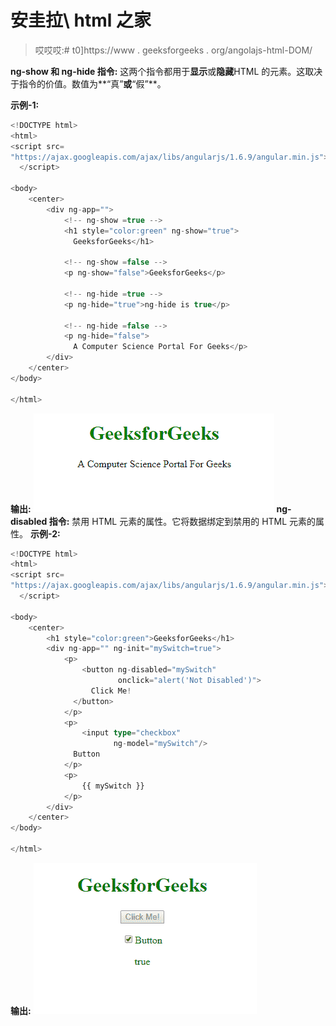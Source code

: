 # 安圭拉\ html 之家

> 哎哎哎:# t0]https://www . geeksforgeeks . org/angolajs-html-DOM/

**ng-show 和 ng-hide 指令:**
这两个指令都用于**显示**或**隐藏**HTML 的元素。这取决于指令的价值。数值为**“真”**或**“假”**。

**示例-1:**

```ts
<!DOCTYPE html>
<html>
<script src=
"https://ajax.googleapis.com/ajax/libs/angularjs/1.6.9/angular.min.js">
  </script>

<body>
    <center>
        <div ng-app="">
            <!-- ng-show =true -->
            <h1 style="color:green" ng-show="true">
              GeeksforGeeks</h1>

            <!-- ng-show =false -->
            <p ng-show="false">GeeksforGeeks</p>

            <!-- ng-hide =true -->
            <p ng-hide="true">ng-hide is true</p>

            <!-- ng-hide =false -->
            <p ng-hide="false">
              A Computer Science Portal For Geeks</p>
        </div>
    </center>
</body>

</html>
```

**输出:**
![](img/22d65a9acaffe4744ab2c09d75f28e89.png)
**ng-disabled 指令:**
禁用 HTML 元素的属性。它将数据绑定到禁用的 HTML 元素的属性。
**示例-2:**

```ts
<!DOCTYPE html>
<html>
<script src=
"https://ajax.googleapis.com/ajax/libs/angularjs/1.6.9/angular.min.js">
  </script>

<body>
    <center>
        <h1 style="color:green">GeeksforGeeks</h1>
        <div ng-app="" ng-init="mySwitch=true">
            <p>
                <button ng-disabled="mySwitch" 
                        onclick="alert('Not Disabled')">
                  Click Me!
              </button>
            </p>
            <p>
                <input type="checkbox" 
                       ng-model="mySwitch"/>
              Button
            </p>
            <p>
                {{ mySwitch }}
            </p>
        </div>
    </center>
</body>

</html>
```

**输出:**
![](img/f28b935c56be05256bac50cf662c0144.png)